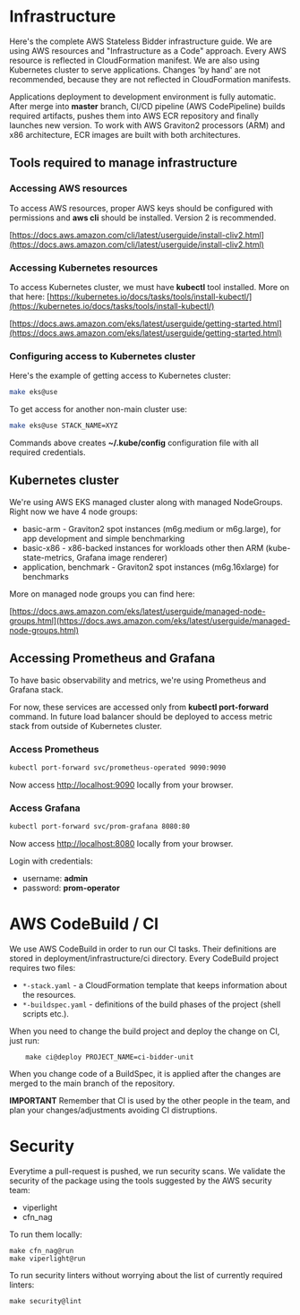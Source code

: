 # Infrastructure

Here's the complete AWS Stateless Bidder infrastructure guide. We are using AWS resources and "Infrastructure as a Code" approach. Every AWS resource is reflected in CloudFormation manifest. We are also using Kubernetes cluster to serve applications. Changes 'by hand' are not recommended, because they are not reflected in CloudFormation manifests.

Applications deployment to development environment is fully automatic. After merge into **master** branch, CI/CD pipeline (AWS CodePipeline) builds required artifacts, pushes them into AWS ECR repository and finally launches new version. To work with AWS Graviton2 processors (ARM) and x86 architecture, ECR images are built with both architectures.

## Tools required to manage infrastructure

### Accessing AWS resources

To access AWS resources, proper AWS keys should be configured with permissions and **aws cli** should be installed. Version 2 is recommended.

[https://docs.aws.amazon.com/cli/latest/userguide/install-cliv2.html](https://docs.aws.amazon.com/cli/latest/userguide/install-cliv2.html)

### Accessing Kubernetes resources

To access Kubernetes cluster, we must have **kubectl** tool installed. More on that here: [https://kubernetes.io/docs/tasks/tools/install-kubectl/](https://kubernetes.io/docs/tasks/tools/install-kubectl/)

[https://docs.aws.amazon.com/eks/latest/userguide/getting-started.html](https://docs.aws.amazon.com/eks/latest/userguide/getting-started.html)

### Configuring access to Kubernetes cluster

Here's the example of getting access to Kubernetes cluster:

```bash
make eks@use
```

To get access for another non-main cluster use:

```bash
make eks@use STACK_NAME=XYZ
```

Commands above creates **~/.kube/config** configuration file with all required credentials.

## Kubernetes cluster

We're using AWS EKS managed cluster along with managed NodeGroups. Right now we have 4 node groups:

- basic-arm - Graviton2 spot instances (m6g.medium or m6g.large), for app development and simple benchmarking
- basic-x86 - x86-backed instances for workloads other then ARM (kube-state-metrics, Grafana image renderer)
- application, benchmark - Graviton2 spot instances (m6g.16xlarge) for benchmarks

More on managed node groups you can find here:

[https://docs.aws.amazon.com/eks/latest/userguide/managed-node-groups.html](https://docs.aws.amazon.com/eks/latest/userguide/managed-node-groups.html)

## Accessing Prometheus and Grafana

To have basic observability and metrics, we're using Prometheus and Grafana stack.

For now, these services are accessed only from **kubectl port-forward** command. In future load balancer should be deployed to access metric stack from outside of Kubernetes cluster.

### Access Prometheus

```bash
kubectl port-forward svc/prometheus-operated 9090:9090
```

Now access [http://localhost:9090](http://localhost:9090) locally from your browser.

### Access Grafana

```bash
kubectl port-forward svc/prom-grafana 8080:80
```

Now access [http://localhost:8080](http://localhost:8080) locally from your browser.

Login with credentials:

- username: **admin**
- password: **prom-operator**


# AWS CodeBuild / CI
We use AWS CodeBuild in order to run our CI tasks. Their definitions are stored in deployment/infrastructure/ci directory.
Every CodeBuild project requires two files:
* `*-stack.yaml` - a CloudFormation template that keeps information about the resources.
* `*-buildspec.yaml` - definitions of the build phases of the project (shell scripts etc.).

When you need to change the build project and deploy the change on CI, just run:

        make ci@deploy PROJECT_NAME=ci-bidder-unit

When you change code of a BuildSpec, it is applied after the changes are merged to the main branch of the repository.

**IMPORTANT**
Remember that CI is used by the other people in the team, and plan your changes/adjustments avoiding CI distruptions.

# Security

Everytime a pull-request is pushed, we run security scans.
We validate the security of the package using the tools suggested by the AWS security team:
* viperlight
* cfn_nag

To run them locally:

    make cfn_nag@run
    make viperlight@run

To run security linters without worrying about the list of currently required linters:

    make security@lint
